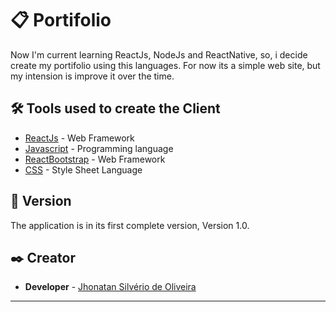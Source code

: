 
# 📋 Portifolio

Now I'm current learning ReactJs, NodeJs and ReactNative, so, i decide create my portifolio using this languages. For now its a simple web site, but my intension is improve it over the time.

## 🛠️ Tools used to create the Client

* [ReactJs](https://reactjs.org/docs/getting-started.html) - Web Framework
* [Javascript](https://developer.mozilla.org/en-US/docs/Web/JavaScript) - Programming language
* [ReactBootstrap](https://react-bootstrap.github.io/) - Web Framework
* [CSS](https://developer.mozilla.org/en-US/docs/Web/CSS) - Style Sheet Language

## 📌 Version

The application is in its first complete version, Version 1.0.

## ✒️ Creator

* **Developer** - [Jhonatan Silvério de Oliveira](https://github.com/Jh0wjso)

---
